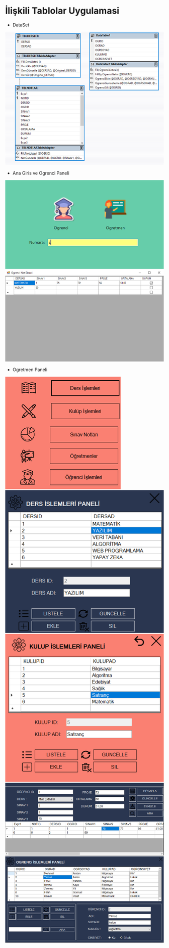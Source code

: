 # İlişkili Tablolar Uygulamasi

- DataSet
 <img src="./images/DataSetCrud1.PNG" alt="" />

- Ana Giris ve Ogrenci Paneli
 <img src="./images/girisPaneli1.PNG" alt="" />
 <img src="./images/ogrenciEkrani2.PNG" alt="" />

- Ogretmen Paneli
 <img src="./images/ogretmenPaneli1.PNG" alt="" />
 <img src="./images/ogretmenPaneli2.PNG" alt="" />
 <img src="./images/ogretmenPaneli3.PNG" alt="" />
 <img src="./images/ogretmenPaneli4.PNG" alt="" />
 <img src="./images/ogretmenPaneli5.PNG" alt="" />
 



